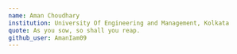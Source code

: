 ```yaml
---
name: Aman Choudhary
institution: University Of Engineering and Management, Kolkata
quote: As you sow, so shall you reap.
github_user: AmanIam09
---
```

